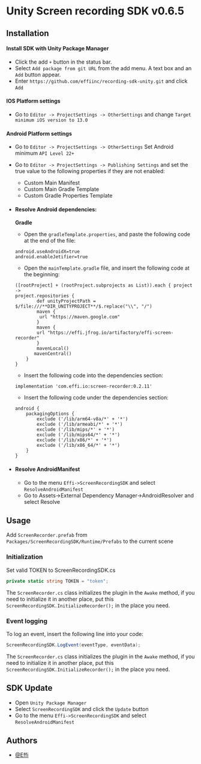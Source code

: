 
# Unity Screen recording SDK v0.6.5




## Installation

#### Install SDK with Unity Package Manager

- Click the add `+` button in the status bar.
- Select `Add package from git URL` from the add menu. A text box and an `Add` button appear.
- Enter `https://github.com/effiinc/recording-sdk-unity.git` and click `Add` 

#### IOS Platform settings
- Go to `Editor -> ProjectSettings -> OtherSettings`  and change `Target minimum iOS version to 13.0`

#### Android Platform settings
- Go to `Editor -> ProjectSettings -> OtherSettings`  Set Android minimum `API Level 22+`
- Go to `Editor -> ProjectSettings -> Publishing Settings` and set the true value to the following properties if they are not enabled:
  - Custom Main Manifest
  - Custom Main Gradle Template
  - Custom Gradle Properties Template 

- #### Resolve Android dependencies:

  **Gradle** 
    - Open the `gradleTemplate.properties`, and paste the following code at the end of the file:
    ```
    android.useAndroidX=true
    android.enableJetifier=true
    ```
    - Open the `mainTemplate.gradle` file, and insert the following code at the beginning:
    
    ```
    ([rootProject] + (rootProject.subprojects as List)).each { project ->
    project.repositories {
            def unityProjectPath = $/file:///**DIR_UNITYPROJECT**/$.replace("\\", "/")
            maven {
             url "https://maven.google.com"
            }
            maven {
            url "https://effi.jfrog.io/artifactory/effi-screen-recorder"
            }
            mavenLocal()
           mavenCentral()
        }
    }
    ```
    - Insert the following code into the dependencies section:
    ```
    implementation 'com.effi.io:screen-recorder:0.2.11'
    ```
    - Insert the following code under the dependencies section:
    ```
    android {
        packagingOptions {
            exclude ('/lib/arm64-v8a/*' + '*')
            exclude ('/lib/armeabi/*' + '*')
            exclude ('/lib/mips/*' + '*')
            exclude ('/lib/mips64/*' + '*')
            exclude ('/lib/x86/*' + '*')
            exclude ('/lib/x86_64/*' + '*')
        }
    }
    ```


- #### Resolve AndroidManifest
  - Go to the menu `Effi->ScreenRecordingSDK` and select `ResolveAndroidManifest`
  - Go to Assets->External Dependency Manager->AndroidResolver and select Resolve



    

## Usage

Add `ScreenRecorder.prefab` from `Packages/ScreenRecordingSDK/Runtime/Prefabs` to the current scene

### Initialization
Set valid TOKEN to ScreenRecordingSDK.cs
```c#
private static string TOKEN = "token";
```
The `ScreenRecorder.cs` class initializes the plugin in the `Awake` method, if you need to initialize it in another place, put this `ScreenRecordingSDK.InitializeRecorder();`  in the place you need.

### Event logging
To log an event, insert the following line into your code:
```c#
ScreenRecordingSDK.LogEvent(eventType, eventData);
```
The `ScreenRecorder.cs` class initializes the plugin in the `Awake` method, if you need to initialize it in another place, put this `ScreenRecordingSDK.InitializeRecorder();`  in the place you need.


## SDK Update

- Open `Unity Package Manager`
- Select `ScreenRecordingSDK` and click the `Update` button
- Go to the menu `Effi->ScreenRecordingSDK` and select `ResolveAndroidManifest`
## Authors

- [@Effi]()

